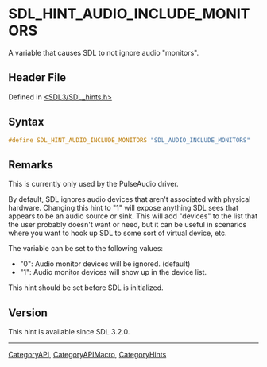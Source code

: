 # SDL_HINT_AUDIO_INCLUDE_MONITORS

A variable that causes SDL to not ignore audio "monitors".

## Header File

Defined in [<SDL3/SDL_hints.h>](https://github.com/libsdl-org/SDL/blob/main/include/SDL3/SDL_hints.h)

## Syntax

```c
#define SDL_HINT_AUDIO_INCLUDE_MONITORS "SDL_AUDIO_INCLUDE_MONITORS"
```

## Remarks

This is currently only used by the PulseAudio driver.

By default, SDL ignores audio devices that aren't associated with physical
hardware. Changing this hint to "1" will expose anything SDL sees that
appears to be an audio source or sink. This will add "devices" to the list
that the user probably doesn't want or need, but it can be useful in
scenarios where you want to hook up SDL to some sort of virtual device,
etc.

The variable can be set to the following values:

- "0": Audio monitor devices will be ignored. (default)
- "1": Audio monitor devices will show up in the device list.

This hint should be set before SDL is initialized.

## Version

This hint is available since SDL 3.2.0.

----
[CategoryAPI](CategoryAPI), [CategoryAPIMacro](CategoryAPIMacro), [CategoryHints](CategoryHints)

